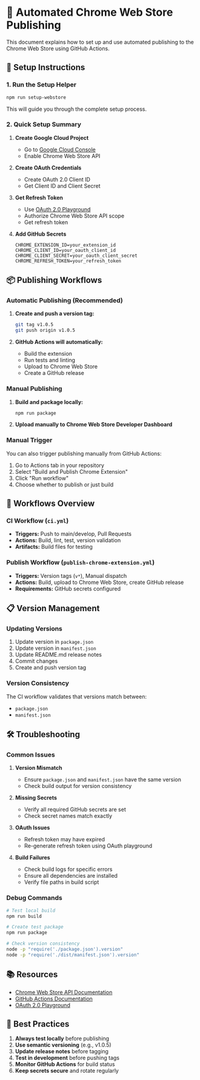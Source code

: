 # 🚀 Automated Chrome Web Store Publishing

This document explains how to set up and use automated publishing to the Chrome Web Store using GitHub Actions.

## 🔧 Setup Instructions

### 1. Run the Setup Helper

```bash
npm run setup-webstore
```

This will guide you through the complete setup process.

### 2. Quick Setup Summary

1. **Create Google Cloud Project**
   - Go to [Google Cloud Console](https://console.cloud.google.com/)
   - Enable Chrome Web Store API

2. **Create OAuth Credentials**
   - Create OAuth 2.0 Client ID
   - Get Client ID and Client Secret

3. **Get Refresh Token**
   - Use [OAuth 2.0 Playground](https://developers.google.com/oauthplayground/)
   - Authorize Chrome Web Store API scope
   - Get refresh token

4. **Add GitHub Secrets**
   ```
   CHROME_EXTENSION_ID=your_extension_id
   CHROME_CLIENT_ID=your_oauth_client_id
   CHROME_CLIENT_SECRET=your_oauth_client_secret
   CHROME_REFRESH_TOKEN=your_refresh_token
   ```

## 📦 Publishing Workflows

### Automatic Publishing (Recommended)

1. **Create and push a version tag:**
   ```bash
   git tag v1.0.5
   git push origin v1.0.5
   ```

2. **GitHub Actions will automatically:**
   - Build the extension
   - Run tests and linting
   - Upload to Chrome Web Store
   - Create a GitHub release

### Manual Publishing

1. **Build and package locally:**
   ```bash
   npm run package
   ```

2. **Upload manually to Chrome Web Store Developer Dashboard**

### Manual Trigger

You can also trigger publishing manually from GitHub Actions:

1. Go to Actions tab in your repository
2. Select "Build and Publish Chrome Extension"
3. Click "Run workflow"
4. Choose whether to publish or just build

## 🔄 Workflows Overview

### CI Workflow (`ci.yml`)
- **Triggers:** Push to main/develop, Pull Requests
- **Actions:** Build, lint, test, version validation
- **Artifacts:** Build files for testing

### Publish Workflow (`publish-chrome-extension.yml`)
- **Triggers:** Version tags (`v*`), Manual dispatch
- **Actions:** Build, upload to Chrome Web Store, create GitHub release
- **Requirements:** GitHub secrets configured

## 📋 Version Management

### Updating Versions

1. Update version in `package.json`
2. Update version in `manifest.json`
3. Update README.md release notes
4. Commit changes
5. Create and push version tag

### Version Consistency

The CI workflow validates that versions match between:
- `package.json`
- `manifest.json`

## 🛠 Troubleshooting

### Common Issues

1. **Version Mismatch**
   - Ensure `package.json` and `manifest.json` have the same version
   - Check build output for version consistency

2. **Missing Secrets**
   - Verify all required GitHub secrets are set
   - Check secret names match exactly

3. **OAuth Issues**
   - Refresh token may have expired
   - Re-generate refresh token using OAuth playground

4. **Build Failures**
   - Check build logs for specific errors
   - Ensure all dependencies are installed
   - Verify file paths in build script

### Debug Commands

```bash
# Test local build
npm run build

# Create test package
npm run package

# Check version consistency
node -p "require('./package.json').version"
node -p "require('./dist/manifest.json').version"
```

## 📚 Resources

- [Chrome Web Store API Documentation](https://developer.chrome.com/docs/webstore/using_webstore_api/)
- [GitHub Actions Documentation](https://docs.github.com/en/actions)
- [OAuth 2.0 Playground](https://developers.google.com/oauthplayground/)

## 🎯 Best Practices

1. **Always test locally** before publishing
2. **Use semantic versioning** (e.g., v1.0.5)
3. **Update release notes** before tagging
4. **Test in development** before pushing tags
5. **Monitor GitHub Actions** for build status
6. **Keep secrets secure** and rotate regularly
